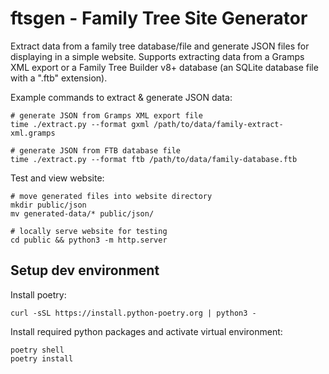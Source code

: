 # ftsgen - Family Tree Site Generator

Extract data from a family tree database/file and generate JSON files for displaying in a simple website. Supports extracting data from a Gramps XML export or a Family Tree Builder v8+ database (an SQLite database file with a ".ftb" extension).

Example commands to extract & generate JSON data:
```console
# generate JSON from Gramps XML export file
time ./extract.py --format gxml /path/to/data/family-extract-xml.gramps

# generate JSON from FTB database file
time ./extract.py --format ftb /path/to/data/family-database.ftb
```

Test and view website:
```
# move generated files into website directory
mkdir public/json
mv generated-data/* public/json/

# locally serve website for testing
cd public && python3 -m http.server
```

## Setup dev environment

Install poetry:
```console
curl -sSL https://install.python-poetry.org | python3 -
```

Install required python packages and activate virtual environment:
```console
poetry shell
poetry install
```
